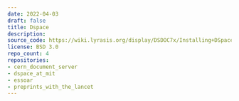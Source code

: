 ```yaml
---
date: 2022-04-03
draft: false
title: Dspace
description:
source_code: https://wiki.lyrasis.org/display/DSDOC7x/Installing+DSpace
license: BSD 3.0
repo_count: 4
repositories:
- cern_document_server
- dspace_at_mit
- essoar
- preprints_with_the_lancet
---
```



